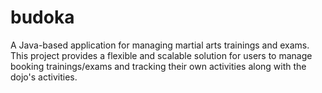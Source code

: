 # budoka
A Java-based application for managing martial arts trainings and exams. This project provides a flexible and scalable solution for users to manage booking trainings/exams and tracking their own activities along with the dojo's activities.
